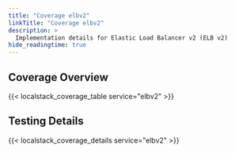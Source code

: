```yaml
---
title: "Coverage elbv2"
linkTitle: "Coverage elbv2"
description: >
  Implementation details for Elastic Load Balancer v2 (ELB v2)
hide_readingtime: true
---
```


## Coverage Overview
{{< localstack_coverage_table service="elbv2" >}}

## Testing Details
{{< localstack_coverage_details service="elbv2" >}}
